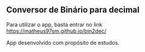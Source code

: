 ## Conversor de Binário para decimal

Para utilizar o app, basta entrar no link https://matheus97sm.github.io/bin2dec/

App desenvolvido com propósito de estudos.
